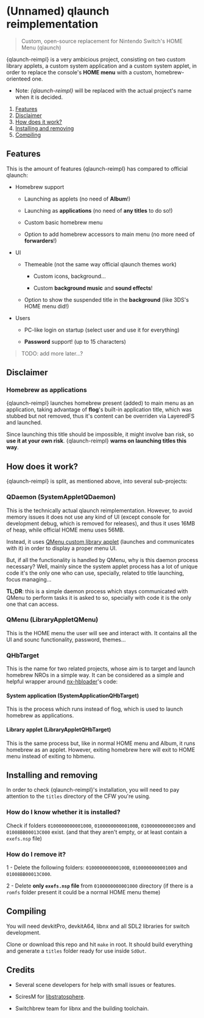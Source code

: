 # (Unnamed) qlaunch reimplementation

> Custom, open-source replacement for Nintendo Switch's HOME Menu (qlaunch)

{qlaunch-reimpl} is a very ambicious project, consisting on two custom library applets, a custom system application and a custom system applet, in order to replace the console's **HOME menu** with a custom, homebrew-orienteed one.

- Note: *{qlaunch-reimpl}* will be replaced with the actual project's name when it is decided.

1. [Features](#features)
2. [Disclaimer](#disclaimer)
3. [How does it work?](#how-does-it-work)
4. [Installing and removing](#installing-and-removing)
5. [Compiling](#compiling)

## Features

This is the amount of features {qlaunch-reimpl} has compared to official qlaunch:

- Homebrew support

  - Launching as applets (no need of **Album**!)

  - Launching as **applications** (no need of **any titles** to do so!)

  - Custom basic homebrew menu

  - Option to add homebrew accessors to main menu (no more need of **forwarders**!)

- UI

  - Themeable (not the same way official qlaunch themes work)

    - Custom icons, background...

    - Custom **background music** and **sound effects**!

  - Option to show the suspended title in the **background** (like 3DS's HOME menu did!)

- Users

  - PC-like login on startup (select user and use it for everything)

  - **Password** support! (up to 15 characters)

> TODO: add more later...?

## Disclaimer

### Homebrew as applications

{qlaunch-reimpl} launches homebrew present (added) to main menu as an application, taking advantage of **flog**'s built-in application title, which was stubbed but not removed, thus it's content can be overriden via LayeredFS and launched.

Since launching this title should be impossible, it might involve ban risk, so **use it at your own risk**. {qlaunch-reimpl} **warns on launching titles this way**.

## How does it work?

{qlaunch-reimpl} is split, as mentioned above, into several sub-projects:

### QDaemon (SystemAppletQDaemon)

This is the technically actual qlaunch reimplementation. However, to avoid memory issues it does not use any kind of UI (except console for development debug, which is removed for releases), and thus it uses 16MB of heap, while official HOME menu uses 56MB.

Instead, it uses [QMenu custom library applet](#qmenu-libraryappletqmenu) (launches and communicates with it) in order to display a proper menu UI.

But, if all the functionality is handled by QMenu, why is this daemon process necessary? Well, mainly since the system applet process has a lot of unique code it's the only one who can use, specially, related to title launching, focus managing...

**TL;DR**: this is a simple daemon process which stays communicated with QMenu to perform tasks it is asked to so, specially with code it is the only one that can access.

### QMenu (LibraryAppletQMenu)

This is the HOME menu the user will see and interact with. It contains all the UI and sounc functionality, password, themes...

### QHbTarget

This is the name for two related projects, whose aim is to target and launch homebrew NROs in a simple way. It can be considered as a simple and helpful wrapper around [nx-hbloader](https://github.com/switchbrew/nx-hbloader)'s code:

#### System application (SystemApplicationQHbTarget)

This is the process which runs instead of flog, which is used to launch homebrew as applications.

#### Library applet (LibraryAppletQHbTarget)

This is the same process but, like in normal HOME menu and Album, it runs homebrew as an applet. However, exiting homebrew here will exit to HOME menu instead of exiting to hbmenu.

## Installing and removing

In order to check {qlaunch-reimpl}'s installation, you will need to pay attention to the `titles` directory of the CFW you're using.

### How do I know whether it is installed?

Check if folders `0100000000001000`, `010000000000100B`, `0100000000001009` and `01008BB00013C000` exist. (and that they aren't empty, or at least contain a `exefs.nsp` file)

### How do I remove it?

1 - Delete the following folders: `010000000000100B`, `0100000000001009` and `01008BB00013C000`.

2 - Delete **only `exefs.nsp` file** from `0100000000001000` directory (if there is a `romfs` folder present it could be a normal HOME menu theme)

## Compiling

You will need devkitPro, devkitA64, libnx and all SDL2 libraries for switch development.

Clone or download this repo and hit `make` in root. It should build everything and generate a `titles` folder ready for use inside `SdOut`.

## Credits

- Several scene developers for help with small issues or features.

- SciresM for [libstratosphere](https://github.com/Atmosphere-NX/libstratosphere).

- Switchbrew team for libnx and the building toolchain.